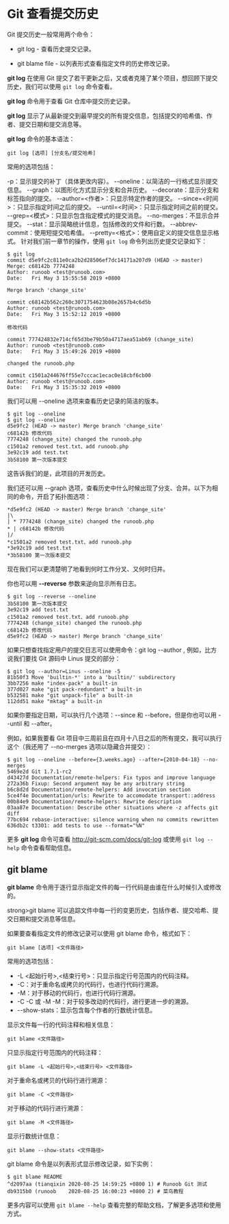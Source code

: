 # Git 查看提交历史

Git 提交历史一般常用两个命令：

- git log - 查看历史提交记录。

- git blame file - 以列表形式查看指定文件的历史修改记录。

**git log**
在使用 Git 提交了若干更新之后，又或者克隆了某个项目，想回顾下提交历史，我们可以使用 `git log` 命令查看。

**git log** 命令用于查看 Git 仓库中提交历史记录。

**git log** 显示了从最新提交到最早提交的所有提交信息，包括提交的哈希值、作者、提交日期和提交消息等。

**git log** 命令的基本语法：

```
git log [选项] [分支名/提交哈希]
```

常用的选项包括：

-p：显示提交的补丁（具体更改内容）。
--oneline：以简洁的一行格式显示提交信息。
--graph：以图形化方式显示分支和合并历史。
--decorate：显示分支和标签指向的提交。
--author=<作者>：只显示特定作者的提交。
--since=<时间>：只显示指定时间之后的提交。
--until=<时间>：只显示指定时间之前的提交。
--grep=<模式>：只显示包含指定模式的提交消息。
--no-merges：不显示合并提交。
--stat：显示简略统计信息，包括修改的文件和行数。
--abbrev-commit：使用短提交哈希值。
--pretty=<格式>：使用自定义的提交信息显示格式。
针对我们前一章节的操作，使用 `git log` 命令列出历史提交记录如下：

```
$ git log
commit d5e9fc2c811e0ca2b2d28506ef7dc14171a207d9 (HEAD -> master)
Merge: c68142b 7774248
Author: runoob <test@runoob.com>
Date:   Fri May 3 15:55:58 2019 +0800

Merge branch 'change_site'

commit c68142b562c260c3071754623b08e2657b4c6d5b
Author: runoob <test@runoob.com>
Date:   Fri May 3 15:52:12 2019 +0800

修改代码

commit 777424832e714cf65d3be79b50a4717aea51ab69 (change_site)
Author: runoob <test@runoob.com>
Date:   Fri May 3 15:49:26 2019 +0800

changed the runoob.php

commit c1501a244676ff55e7cccac1ecac0e18cbf6cb00
Author: runoob <test@runoob.com>
Date:   Fri May 3 15:35:32 2019 +0800
```

我们可以用 --oneline 选项来查看历史记录的简洁的版本。

```
$ git log --oneline
$ git log --oneline
d5e9fc2 (HEAD -> master) Merge branch 'change_site'
c68142b 修改代码
7774248 (change_site) changed the runoob.php
c1501a2 removed test.txt、add runoob.php
3e92c19 add test.txt
3b58100 第一次版本提交
```

这告诉我们的是，此项目的开发历史。

我们还可以用 --graph 选项，查看历史中什么时候出现了分支、合并。以下为相同的命令，开启了拓扑图选项：

```
*d5e9fc2 (HEAD -> master) Merge branch 'change_site'
|\  
| * 7774248 (change_site) changed the runoob.php
* | c68142b 修改代码
|/  
*c1501a2 removed test.txt、add runoob.php
*3e92c19 add test.txt
*3b58100 第一次版本提交
```

现在我们可以更清楚明了地看到何时工作分叉、又何时归并。

你也可以用 **--reverse** 参数来逆向显示所有日志。

```
$ git log --reverse --oneline
3b58100 第一次版本提交
3e92c19 add test.txt
c1501a2 removed test.txt、add runoob.php
7774248 (change_site) changed the runoob.php
c68142b 修改代码
d5e9fc2 (HEAD -> master) Merge branch 'change_site'
```

如果只想查找指定用户的提交日志可以使用命令：git log --author , 例如，比方说我们要找 Git 源码中 Linus 提交的部分：

```
$ git log --author=Linus --oneline -5
81b50f3 Move 'builtin-*' into a 'builtin/' subdirectory
3bb7256 make "index-pack" a built-in
377d027 make "git pack-redundant" a built-in
b532581 make "git unpack-file" a built-in
112dd51 make "mktag" a built-in
```

如果你要指定日期，可以执行几个选项：--since 和 --before，但是你也可以用 --until 和 --after。

例如，如果我要看 Git 项目中三周前且在四月十八日之后的所有提交，我可以执行这个（我还用了 --no-merges 选项以隐藏合并提交）：

```
$ git log --oneline --before={3.weeks.ago} --after={2010-04-18} --no-merges
5469e2d Git 1.7.1-rc2
d43427d Documentation/remote-helpers: Fix typos and improve language
272a36b Fixup: Second argument may be any arbitrary string
b6c8d2d Documentation/remote-helpers: Add invocation section
5ce4f4e Documentation/urls: Rewrite to accomodate transport::address
00b84e9 Documentation/remote-helpers: Rewrite description
03aa87e Documentation: Describe other situations where -z affects git diff
77bc694 rebase-interactive: silence warning when no commits rewritten
636db2c t3301: add tests to use --format="%N"
```

更多 **git log** 命令可查看 http://git-scm.com/docs/git-log 或使用 `git log --help` 命令查看帮助信息。

## **git blame**

**git blame** 命令用于逐行显示指定文件的每一行代码是由谁在什么时候引入或修改的。

strong>git blame 可以追踪文件中每一行的变更历史，包括作者、提交哈希、提交日期和提交消息等信息。

如果要查看指定文件的修改记录可以使用 git blame 命令，格式如下：

```
git blame [选项] <文件路径>
```

常用的选项包括：

- -L <起始行号>,<结束行号>：只显示指定行号范围内的代码注释。
- -C：对于重命名或拷贝的代码行，也进行代码行溯源。
- -M：对于移动的代码行，也进行代码行溯源。
- -C -C 或 -M -M：对于较多改动的代码行，进行更进一步的溯源。
- --show-stats：显示包含每个作者的行数统计信息。

显示文件每一行的代码注释和相关信息：

```
git blame <文件路径>
```

只显示指定行号范围内的代码注释：

```
git blame -L <起始行号>,<结束行号> <文件路径>
```

对于重命名或拷贝的代码行进行溯源：

```
git blame -C <文件路径>
```

对于移动的代码行进行溯源：

```
git blame -M <文件路径>
```

显示行数统计信息：

```
git blame --show-stats <文件路径>
```

git blame 命令是以列表形式显示修改记录，如下实例：

```
$ git blame README 
^d2097aa (tianqixin 2020-08-25 14:59:25 +0800 1) # Runoob Git 测试
db9315b0 (runoob    2020-08-25 16:00:23 +0800 2) # 菜鸟教程 
```

更多内容可以使用 `git blame --help` 查看完整的帮助文档，了解更多选项和使用方式。